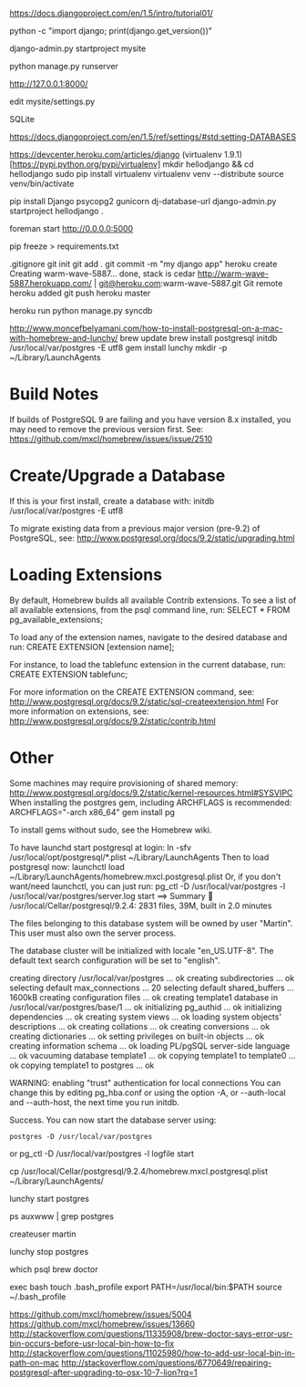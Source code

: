 https://docs.djangoproject.com/en/1.5/intro/tutorial01/

python -c "import django; print(django.get_version())"

django-admin.py startproject mysite

python manage.py runserver

http://127.0.0.1:8000/

edit mysite/settings.py

SQLite

https://docs.djangoproject.com/en/1.5/ref/settings/#std:setting-DATABASES

https://devcenter.heroku.com/articles/django
(virtualenv 1.9.1)[https://pypi.python.org/pypi/virtualenv]
mkdir hellodjango && cd hellodjango
sudo pip install virtualenv
virtualenv venv --distribute
source venv/bin/activate

pip install Django psycopg2 gunicorn dj-database-url
django-admin.py startproject hellodjango .

foreman start
http://0.0.0.0:5000

pip freeze > requirements.txt

.gitignore
git init
git add .
git commit -m "my django app"
heroku create
Creating warm-wave-5887... done, stack is cedar
http://warm-wave-5887.herokuapp.com/ | git@heroku.com:warm-wave-5887.git
Git remote heroku added
git push heroku master

heroku run python manage.py syncdb

http://www.moncefbelyamani.com/how-to-install-postgresql-on-a-mac-with-homebrew-and-lunchy/
brew update
brew install postgresql
initdb /usr/local/var/postgres -E utf8
gem install lunchy
mkdir -p ~/Library/LaunchAgents

# Build Notes

If builds of PostgreSQL 9 are failing and you have version 8.x installed,
you may need to remove the previous version first. See:
  https://github.com/mxcl/homebrew/issues/issue/2510

# Create/Upgrade a Database

If this is your first install, create a database with:
  initdb /usr/local/var/postgres -E utf8

To migrate existing data from a previous major version (pre-9.2) of PostgreSQL, see:
  http://www.postgresql.org/docs/9.2/static/upgrading.html

# Loading Extensions

By default, Homebrew builds all available Contrib extensions. To see a list of all
available extensions, from the psql command line, run:
  SELECT * FROM pg_available_extensions;

To load any of the extension names, navigate to the desired database and run:
  CREATE EXTENSION [extension name];

For instance, to load the tablefunc extension in the current database, run:
  CREATE EXTENSION tablefunc;

For more information on the CREATE EXTENSION command, see:
  http://www.postgresql.org/docs/9.2/static/sql-createextension.html
For more information on extensions, see:
  http://www.postgresql.org/docs/9.2/static/contrib.html

# Other

Some machines may require provisioning of shared memory:
  http://www.postgresql.org/docs/9.2/static/kernel-resources.html#SYSVIPC
When installing the postgres gem, including ARCHFLAGS is recommended:
  ARCHFLAGS="-arch x86_64" gem install pg

To install gems without sudo, see the Homebrew wiki.

To have launchd start postgresql at login:
    ln -sfv /usr/local/opt/postgresql/*.plist ~/Library/LaunchAgents
Then to load postgresql now:
    launchctl load ~/Library/LaunchAgents/homebrew.mxcl.postgresql.plist
Or, if you don't want/need launchctl, you can just run:
    pg_ctl -D /usr/local/var/postgres -l /usr/local/var/postgres/server.log start
==> Summary
🍺  /usr/local/Cellar/postgresql/9.2.4: 2831 files, 39M, built in 2.0 minutes

The files belonging to this database system will be owned by user "Martin".
This user must also own the server process.

The database cluster will be initialized with locale "en_US.UTF-8".
The default text search configuration will be set to "english".

creating directory /usr/local/var/postgres ... ok
creating subdirectories ... ok
selecting default max_connections ... 20
selecting default shared_buffers ... 1600kB
creating configuration files ... ok
creating template1 database in /usr/local/var/postgres/base/1 ... ok
initializing pg_authid ... ok
initializing dependencies ... ok
creating system views ... ok
loading system objects' descriptions ... ok
creating collations ... ok
creating conversions ... ok
creating dictionaries ... ok
setting privileges on built-in objects ... ok
creating information schema ... ok
loading PL/pgSQL server-side language ... ok
vacuuming database template1 ... ok
copying template1 to template0 ... ok
copying template1 to postgres ... ok

WARNING: enabling "trust" authentication for local connections
You can change this by editing pg_hba.conf or using the option -A, or
--auth-local and --auth-host, the next time you run initdb.

Success. You can now start the database server using:

    postgres -D /usr/local/var/postgres
or
    pg_ctl -D /usr/local/var/postgres -l logfile start

cp /usr/local/Cellar/postgresql/9.2.4/homebrew.mxcl.postgresql.plist ~/Library/LaunchAgents/

lunchy start postgres

ps auxwww | grep postgres

createuser martin

lunchy stop postgres

which psql
brew doctor

exec bash
touch .bash_profile
export PATH=/usr/local/bin:$PATH
source ~/.bash_profile

https://github.com/mxcl/homebrew/issues/5004
https://github.com/mxcl/homebrew/issues/13660
http://stackoverflow.com/questions/11335908/brew-doctor-says-error-usr-bin-occurs-before-usr-local-bin-how-to-fix
http://stackoverflow.com/questions/11025980/how-to-add-usr-local-bin-in-path-on-mac
http://stackoverflow.com/questions/6770649/repairing-postgresql-after-upgrading-to-osx-10-7-lion?rq=1